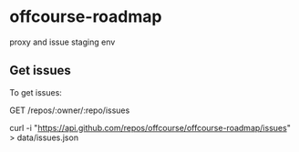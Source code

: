 # offcourse-roadmap
proxy and issue staging env

## Get issues

To get issues:

GET /repos/:owner/:repo/issues

curl -i "https://api.github.com/repos/offcourse/offcourse-roadmap/issues" > data/issues.json
